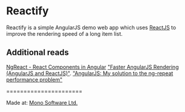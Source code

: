 Reactify
=======================

Reactify is a simple AngularJS demo web app which uses [ReactJS](http://facebook.github.io/react/index.html) to improve the rendering speed of a long item list.

## Additional reads

[NgReact - React Components in Angular](http://davidandsuzi.com/ngreact-react-components-in-angular/)
["Faster AngularJS Rendering (AngularJS and ReactJS)"](http://www.williambrownstreet.net/blog/2014/04/faster-angularjs-rendering-angularjs-and-reactjs/).
["AngularJS: My solution to the ng-repeat performance problem"](http://www.williambrownstreet.net/blog/2013/07/angularjs-my-solution-to-the-ng-repeat-performance-problem/)

======================

Made at: [Mono Software Ltd.](http://www.mono-software.com/)
